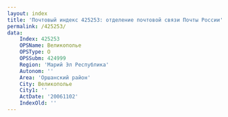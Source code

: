 ```yaml
---
layout: index
title: 'Почтовый индекс 425253: отделение почтовой связи Почты России'
permalink: /425253/
data:
    Index: 425253
    OPSName: Великополье
    OPSType: О
    OPSSubm: 424999
    Region: 'Марий Эл Республика'
    Autonom: ''
    Area: 'Оршанский район'
    City: Великополье
    City1: ''
    ActDate: '20061102'
    IndexOld: ''
---
```

